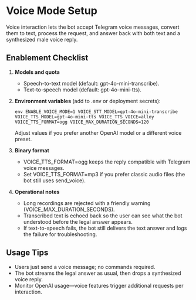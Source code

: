 ﻿# Voice Mode Setup

Voice interaction lets the bot accept Telegram voice messages, convert them to text, process the request, and answer back with both text and a synthesized male voice reply.

## Enablement Checklist

1. **Models and quota**
   - Speech-to-text model (default: gpt-4o-mini-transcribe).
   - Text-to-speech model (default: gpt-4o-mini-tts).
2. **Environment variables** (add to .env or deployment secrets):

   `env
   ENABLE_VOICE_MODE=1
   VOICE_STT_MODEL=gpt-4o-mini-transcribe
   VOICE_TTS_MODEL=gpt-4o-mini-tts
   VOICE_TTS_VOICE=alloy
   VOICE_TTS_FORMAT=ogg
   VOICE_MAX_DURATION_SECONDS=120
   `

   Adjust values if you prefer another OpenAI model or a different voice preset.

3. **Binary format**
   - VOICE_TTS_FORMAT=ogg keeps the reply compatible with Telegram voice messages.
   - Set VOICE_TTS_FORMAT=mp3 if you prefer classic audio files (the bot still uses send_voice).

4. **Operational notes**
   - Long recordings are rejected with a friendly warning (VOICE_MAX_DURATION_SECONDS).
   - Transcribed text is echoed back so the user can see what the bot understood before the legal answer appears.
   - If text-to-speech fails, the bot still delivers the text answer and logs the failure for troubleshooting.

## Usage Tips

- Users just send a voice message; no commands required.
- The bot streams the legal answer as usual, then drops a synthesized voice reply.
- Monitor OpenAI usage—voice features trigger additional requests per interaction.
